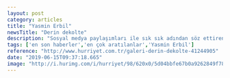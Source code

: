 ```yaml
---
layout: post
category: articles
title: "Yasmin Erbil"
newsTitle: "Derin dekolte"
description: "Sosyal medya paylaşımları ile sık sık adından söz ettiren Yasmin Erbil, iddialı fotoğraflarına bir yenisini daha ekledi."
tags: ['en son haberler','en çok aratılanlar','Yasmin Erbil']
reference: "http://www.hurriyet.com.tr/galeri-derin-dekolte-41244905"
date: "2019-06-15T09:37:18.665"
image: "http://i.hurimg.com/i/hurriyet/98/620x0/5d04bbfe67b0a9262849f78f.jpg"
---
```



